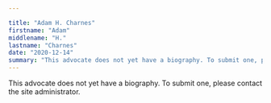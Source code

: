 ```yaml
---

title: "Adam H. Charnes"
firstname: "Adam"
middlename: "H."
lastname: "Charnes"
date: "2020-12-14"
summary: "This advocate does not yet have a biography. To submit one, please contact the site administrator."
---
```

This advocate does not yet have a biography. To submit one, please contact the site administrator.

